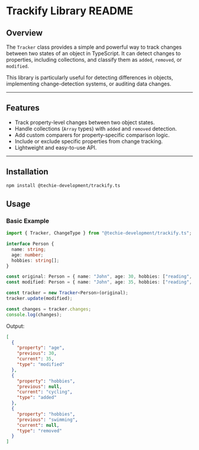 # Trackify Library README

## Overview

The `Tracker` class provides a simple and powerful way to track changes between two states of an object in TypeScript. It can detect changes to properties, including collections, and classify them as `added`, `removed`, or `modified`.

This library is particularly useful for detecting differences in objects, implementing change-detection systems, or auditing data changes.

---

## Features

- Track property-level changes between two object states.
- Handle collections (`Array` types) with `added` and `removed` detection.
- Add custom comparers for property-specific comparison logic.
- Include or exclude specific properties from change tracking.
- Lightweight and easy-to-use API.

---

## Installation

```bash
npm install @techie-development/trackify.ts
```

## Usage

### Basic Example

```typescript
import { Tracker, ChangeType } from "@techie-development/trackify.ts";

interface Person {
  name: string;
  age: number;
  hobbies: string[];
}

const original: Person = { name: "John", age: 30, hobbies: ["reading", "swimming"] };
const modified: Person = { name: "John", age: 35, hobbies: ["reading", "cycling"] };

const tracker = new Tracker<Person>(original);
tracker.update(modified);

const changes = tracker.changes;
console.log(changes);
```

Output:

```json
[
  {
    "property": "age",
    "previous": 30,
    "current": 35,
    "type": "modified"
  },
  {
    "property": "hobbies",
    "previous": null,
    "current": "cycling",
    "type": "added"
  },
  {
    "property": "hobbies",
    "previous": "swimming",
    "current": null,
    "type": "removed"
  }
]

```
